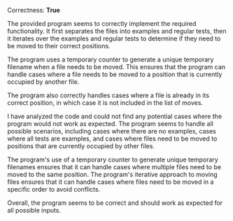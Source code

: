 Correctness: **True**

The provided program seems to correctly implement the required functionality. It first separates the files into examples and regular tests, then it iterates over the examples and regular tests to determine if they need to be moved to their correct positions.

The program uses a temporary counter to generate a unique temporary filename when a file needs to be moved. This ensures that the program can handle cases where a file needs to be moved to a position that is currently occupied by another file.

The program also correctly handles cases where a file is already in its correct position, in which case it is not included in the list of moves.

I have analyzed the code and could not find any potential cases where the program would not work as expected. The program seems to handle all possible scenarios, including cases where there are no examples, cases where all tests are examples, and cases where files need to be moved to positions that are currently occupied by other files.

The program's use of a temporary counter to generate unique temporary filenames ensures that it can handle cases where multiple files need to be moved to the same position. The program's iterative approach to moving files ensures that it can handle cases where files need to be moved in a specific order to avoid conflicts.

Overall, the program seems to be correct and should work as expected for all possible inputs.